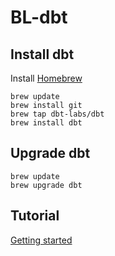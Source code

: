 # BL-dbt

## Install dbt

Install [Homebrew](http://brew.sh/)


```
brew update
brew install git
brew tap dbt-labs/dbt
brew install dbt
```

## Upgrade dbt

```
brew update
brew upgrade dbt
```

## Tutorial 

[Getting started](https://docs.getdbt.com/tutorial/setting-up)
